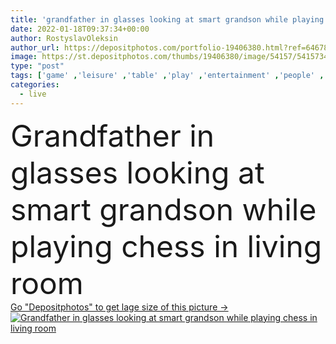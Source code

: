 ```yaml
---
title: 'grandfather in glasses looking at smart grandson while playing chess in living room'
date: 2022-01-18T09:37:34+00:00
author: RostyslavOleksin
author_url: https://depositphotos.com/portfolio-19406380.html?ref=64678756
image: https://st.depositphotos.com/thumbs/19406380/image/54157/541573498/api_thumb_450.jpg?forcejpeg=true
type: "post"
tags: ['game' ,'leisure' ,'table' ,'play' ,'entertainment' ,'people' ,'caucasian' ,'hobby' ,'child' ,'family' ,'man' ,'boy' ,'kid' ,'modern' ,'home' ,'smart' ,'together' ,'intelligence' ,'looking' ,'indoors' ,'strategy' ,'figures' ,'clever' ,'glasses' ,'skill' ,'mature' ,'sofa' ,'chess' ,'chessboard' ,'grandfather' ,'grandchild' ,'grandparent' ,'couch' ,'daytime' ,'Grandson' ,'preteen' ,'Grandpa' ,'Granddad' ,'preadolescent' ,'Living Room' ,'middle aged' ,'Grey Hair' ,'Board Game' ]
categories: 
  - live
---
```

<div aling="center">
            <font size="60"> Grandfather in glasses looking at smart grandson while playing chess in living room</font>   
</div>
<div>
    <a href='https://st.depositphotos.com/thumbs/19406380/image/54157/541573498/api_thumb_450.jpg?forcejpeg=true?ref=64678756' target=_blank > Go "Depositphotos" to get lage size of this picture ->
        <img href='https://st.depositphotos.com/thumbs/19406380/image/54157/541573498/api_thumb_450.jpg?forcejpeg=true?ref=64678756' src='https://st.depositphotos.com/19406380/54157/i/950/depositphotos_541573498-stock-photo-grandfather-glasses-looking-smart-grandson.jpg?forcejpeg=true' alt='Grandfather in glasses looking at smart grandson while playing chess in living room' >
    </a>
</div>

